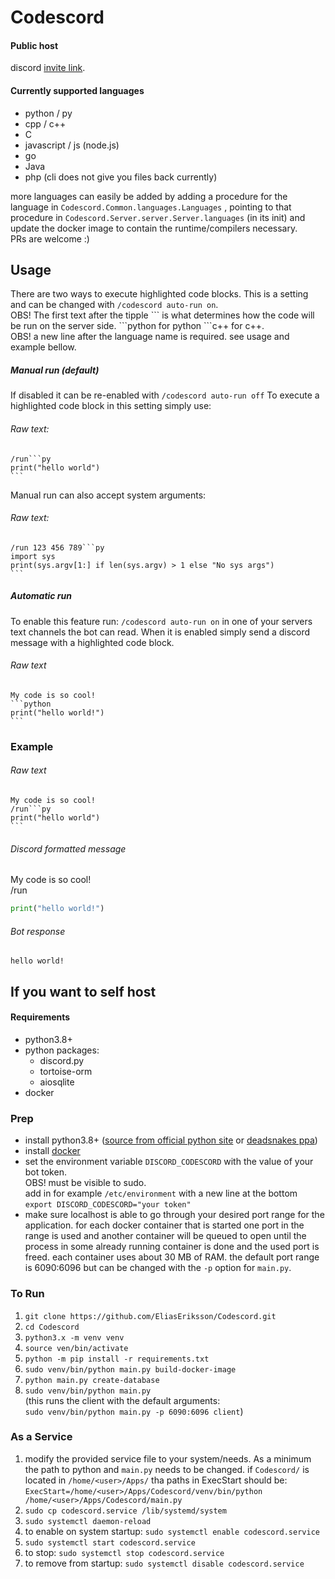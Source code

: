 # Codescord

#### Public host
discord [invite link](https://discord.com/api/oauth2/authorize?client_id=749273748934230018&permissions=128&scope=bot).

#### Currently supported languages
* python / py
* cpp / c++
* C
* javascript / js (node.js)
* go
* Java
* php (cli does not give you files back currently)

more languages can easily be added by adding a procedure for the language in `Codescord.Common.languages.Languages`
, pointing to that procedure in `Codescord.Server.server.Server.languages` (in its init)
and update the docker image to contain the runtime/compilers necessary. \
PRs are welcome :)

## Usage
There are two ways to execute highlighted code blocks. This is a setting and can be changed
 with `/codescord auto-run on`. \
 OBS! The first text after the tipple \``` is what determines how the code will be run on the server side.
\```python for python \```c++ for c++. \
OBS! a new line after the language name is required. see usage and example bellow.
##### Manual run (default)
If disabled it can be re-enabled with `/codescord auto-run off`
To execute a highlighted code block in this setting simply use:
###### Raw text:
````
/run```py
print("hello world")
```
````
Manual run can also accept system arguments:
###### Raw text:
````
/run 123 456 789```py
import sys
print(sys.argv[1:] if len(sys.argv) > 1 else "No sys args")
```
````
##### Automatic run
To enable this feature run: `/codescord auto-run on` in one of your servers 
text channels the bot can read. When it is enabled 
simply send a discord message with a highlighted code block.
###### Raw text

````
My code is so cool!
```python
print("hello world!")
```
````

### Example
###### Raw text
````
My code is so cool!
/run```py
print("hello world")
```
````
###### Discord formatted message
My code is so cool! \
/run
```python
print("hello world!")
```

###### Bot response

```
hello world!
```

## If you want to self host
#### Requirements
* python3.8+
* python packages:
    * discord.py
    * tortoise-orm
    * aiosqlite
* docker


### Prep
* install python3.8+ ([source from official python site](https://www.python.org/) or [deadsnakes ppa](https://launchpad.net/~deadsnakes/+archive/ubuntu/ppa))
* install [docker](https://docs.docker.com/get-docker/)
* set the environment variable `DISCORD_CODESCORD` with the value of your bot token. \
 OBS! must be visible to sudo. \
 add in for example `/etc/environment` with a new line at the bottom `export DISCORD_CODESCORD="your token"`
* make sure localhost is able to go through your desired port range for the application. for each docker container
 that is started one port in the range is used and another container will be queued to open until the process in some
 already running container is done and the used port is freed. each container uses about 30 MB of RAM.
 the default port range is 6090:6096 but can be changed with the `-p` option for `main.py`.

### To Run
1. `git clone https://github.com/EliasEriksson/Codescord.git`
2. `cd Codescord`
3. `python3.x -m venv venv`
4. `source ven/bin/activate`
5. `python -m pip install -r requirements.txt`
6. `sudo venv/bin/python main.py build-docker-image`
7. `python main.py create-database`
8. `sudo venv/bin/python main.py` \
   (this runs the client with the default arguments: \
   `sudo venv/bin/python main.py -p 6090:6096 client`)

### As a Service
1. modify the provided service file to your system/needs.
As a minimum the path to python and `main.py` needs to be changed.
if `Codescord/` is located in `/home/<user>/Apps/` tha paths in ExecStart should be: \
`ExecStart=/home/<user>/Apps/Codescord/venv/bin/python /home/<user>/Apps/Codescord/main.py`
2. `sudo cp codescord.service /lib/systemd/system`
3. `sudo systemctl daemon-reload`
4. to enable on system startup: `sudo systemctl enable codescord.service`
5. `sudo systemctl start codescord.service`
6. to stop: `sudo systemctl stop codescord.service`
7. to remove from startup: `sudo systemctl disable codescord.service`
